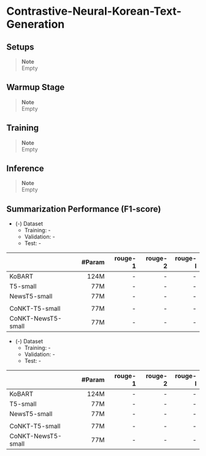 # Contrastive-Neural-Korean-Text-Generation

## Setups
> **Note** <br>
> Empty

## Warmup Stage
> **Note** <br>
> Empty

## Training
> **Note** <br>
> Empty

## Inference
> **Note** <br>
> Empty

## Summarization Performance (F1-score)
- (-) Dataset
    - Training: -
    - Validation: -
    - Test: -

| | #Param | rouge-1 |rouge-2|rouge-l|
|-------|--------:|--------:|--------:|--------:|
| KoBART | 124M | - | - | - |
| T5-small | 77M | - | - | - |
| NewsT5-small | 77M | - | - | - |
|  |  |  |  |  |
| CoNKT-T5-small | 77M | - | - | - |
| CoNKT-NewsT5-small | 77M | - | - | - |

- (-) Dataset
    - Training: -
    - Validation: -
    - Test: -

| | #Param | rouge-1 |rouge-2|rouge-l|
|-------|--------:|--------:|--------:|--------:|
| KoBART | 124M | - | - | - |
| T5-small | 77M | - | - | - |
| NewsT5-small | 77M | - | - | - |
|  |  |  |  |  |
| CoNKT-T5-small | 77M | - | - | - |
| CoNKT-NewsT5-small | 77M | - | - | - |
